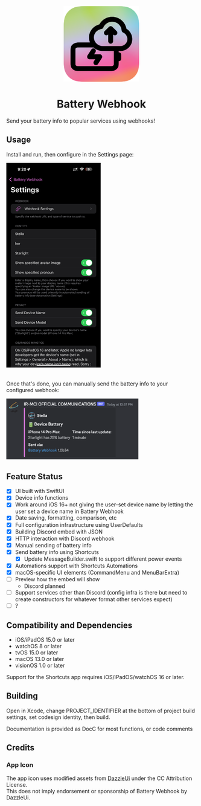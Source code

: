 <div align="center">
  <img src="assets/AppIcon/AppIcon256x256.png" alt="Battery Webhook Logo" width="200" />
  <h1>Battery Webhook</h1>
</div>

Send your battery info to popular services using webhooks!

## Usage
Install and run, then configure in the Settings page:

<img src="img/app.png" alt="alt text" title="image Title" width="250"/>
<br><br>

Once that's done, you can manually send the battery info to your configured webhook:

<img src="img/output.png" alt="alt text" title="image Title" width="350"/>

## Feature Status
- [x] UI built with SwiftUI
- [x] Device info functions
- [x] Work around iOS 16+ not giving the user-set device name by letting the user set a device name in Battery Webhook
- [x] Date saving, formatting, comparison, etc
- [x] Full configuration infrastructure using UserDefaults
- [x] Building Discord embed with JSON
- [x] HTTP interaction with Discord webhook
- [x] Manual sending of battery info
- [x] Send battery info using Shortcuts
  - [x] Update MessageBuilder.swift to support different power events
- [x] Automations support with Shortcuts Automations
- [x] macOS-specific UI elements (CommandMenu and MenuBarExtra)
- [ ] Preview how the embed will show
  - Discord planned
- [ ] Support services other than Discord (config infra is there but need to create constructors for whatever format other services expect)
- [ ] ?

## Compatibility and Dependencies
- iOS/iPadOS 15.0 or later
- watchOS 8 or later
- tvOS 15.0 or later
- macOS 13.0 or later
- visionOS 1.0 or later

Support for the Shortcuts app requires iOS/iPadOS/watchOS 16 or later.

## Building
Open in Xcode, change PROJECT_IDENTIFIER at the bottom of project build settings, set codesign identity, then build.

Documentation is provided as DocC for most functions, or code comments

## Credits
### App Icon
The app icon uses modified assets from [DazzleUi](https://dazzleui.gumroad.com/l/dazzleiconsfree?ref=svgrepo.com) under the CC Attribution License.\
This does not imply endorsement or sponsorship of Battery Webhook by DazzleUi.